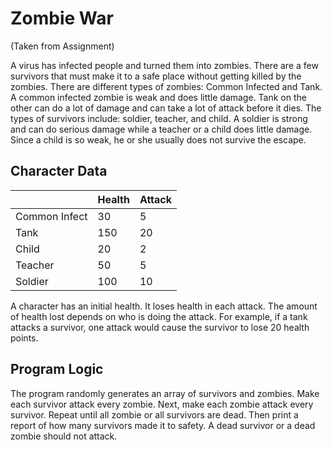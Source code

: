 # Zombie War

(Taken from Assignment)

A virus has infected people and turned them into zombies. There are a few survivors that must make it to a safe place without getting killed by the zombies.
There are different types of zombies: Common Infected and Tank. A common infected zombie is weak and does little damage. Tank on the other can do a lot of damage and can take a lot of attack before it dies.
The types of survivors include: soldier, teacher, and child. A soldier is strong and can do serious damage while a teacher or a child does little damage. Since a child is so weak, he or she usually does not survive the escape.

## Character Data

| | Health | Attack |
| - | - | - |
| Common Infect | 30 | 5 |
| Tank | 150 | 20 |
| Child | 20 | 2 |
| Teacher | 50 | 5 |
| Soldier | 100 | 10 |

A character has an initial health. It loses health in each attack. The amount of health lost depends on who is doing the attack. For example, if a tank attacks a survivor, one attack would cause the survivor to lose 20 health points.

## Program Logic

The program randomly generates an array of survivors and zombies. Make each survivor attack every zombie. Next, make each zombie attack every survivor. Repeat until all zombie or all survivors are dead. Then print a report of how many survivors made it to safety. A dead survivor or a dead zombie should not attack.
